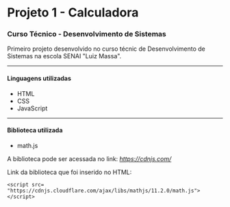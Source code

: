 # Projeto 1 - Calculadora
### Curso Técnico - Desenvolvimento de Sistemas

Primeiro projeto desenvolvido no curso técnic de Desenvolvimento de Sistemas na escola SENAI "Luiz Massa".

---
#### Linguagens utilizadas
* HTML
* CSS
* JavaScript

---
#### Biblioteca utilizada
* math.js

A biblioteca pode ser acessada no link: *https://cdnjs.com/*

Link da biblioteca que foi inserido no HTML: 
```
<script src= "https://cdnjs.cloudflare.com/ajax/libs/mathjs/11.2.0/math.js"> </script>
```